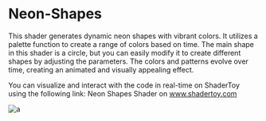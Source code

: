 # Neon-Shapes

This shader generates dynamic neon shapes with vibrant colors. It utilizes a palette function to create a range of colors based on time. The main shape in this shader is a circle, but you can easily modify it to create different shapes by adjusting the parameters. The colors and patterns evolve over time, creating an animated and visually appealing effect.

You can visualize and interact with the code in real-time on ShaderToy using the following link:
Neon Shapes Shader on www.shadertoy.com

![a](https://github.com/xDecko/Neon-Shapes/assets/46726244/62b49a6c-7480-4051-a800-4ebd46b18166)
